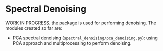 # Spectral Denoising

WORK IN PROGRESS.
the package is used for performing denoising. The modules created so far are:

* PCA spectral denoising (`spectral_denoising/pca_denoising.py`): using PCA approach and multiprocessing to perform denoising.
